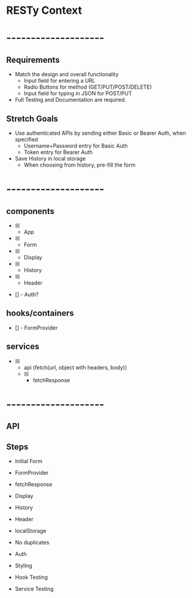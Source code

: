 # RESTy Context

# --------------------

## Requirements
* Match the design and overall functionality
  * Input field for entering a URL
  * Radio Buttons for method (GET/PUT/POST/DELETE)
  * Input field for typing in JSON for POST/PUT
* Full Testing and Documentation are required.

## Stretch Goals
* Use authenticated APIs by sending either Basic or Bearer Auth, when specified
  * Username+Password entry for Basic Auth
  * Token entry for Bearer Auth
* Save History in local storage
  * When choosing from history, pre-fill the form

# --------------------

## components
- [X] - App
- [X] - Form
- [X] - Display
- [X] - History
- [X] - Header
- [] - Auth?

## hooks/containers
- [] - FormProvider

## services
- [X] - api (fetch(url, object with headers, body))
  * [X] - fetchResponse

# --------------------

## API


## Steps
- Initial Form
- FormProvider
- fetchResponse
- Display
- History
- Header
- localStorage

- No duplicates
- Auth
- Styling
- Hook Testing
- Service Testing